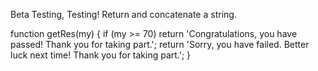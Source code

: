 Beta
Testing, Testing! Return and concatenate a string.

function getRes(my) {
if (my >= 70) return  'Congratulations, you have passed! Thank you for taking part.';
  return 'Sorry, you have failed. Better luck next time! Thank you for taking part.';
}
